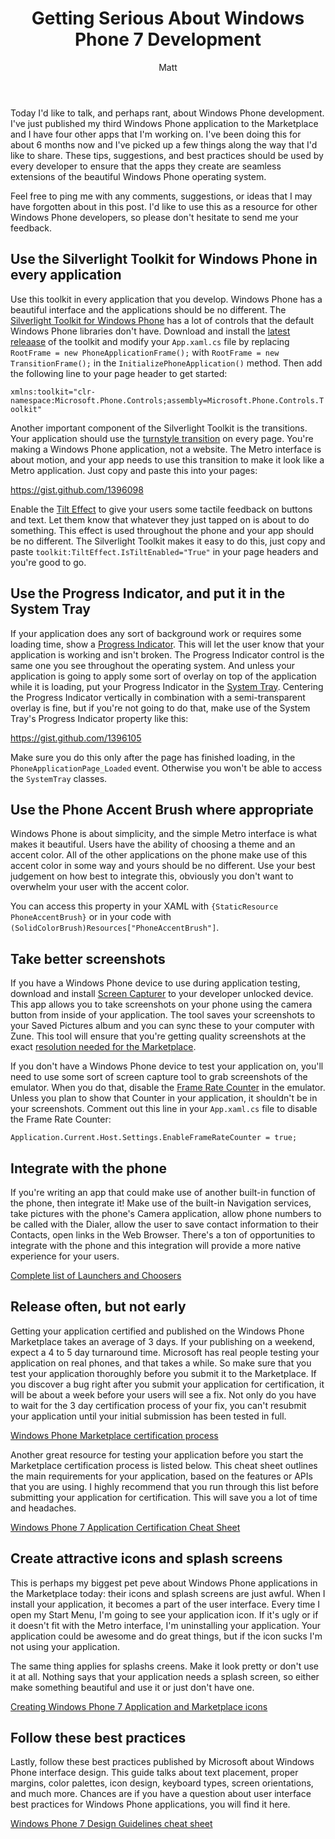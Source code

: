 ﻿---
layout: post
title: Getting Serious About Windows Phone 7 Development
author: Matt
permalink: /2011/11/getting-serious-about-windows-phone-7-development/
categories:
  - Development
tags:
  - csharp
  - windowsphone
---

Today I'd like to talk, and perhaps rant, about Windows Phone development. I've just published my third Windows Phone application to the Marketplace and I have four other apps that I'm working on. I've been doing this for about 6 months now and I've picked up a few things along the way that I'd like to share. These tips, suggestions, and best practices should be used by every developer to ensure that the apps they create are seamless extensions of the beautiful Windows Phone operating system.

Feel free to ping me with any comments, suggestions, or ideas that I may have forgotten about in this post. I'd like to use this as a resource for other Windows Phone developers, so please don't hesitate to send me your feedback.

## Use the Silverlight Toolkit for Windows Phone in every application

Use this toolkit in every application that you develop. Windows Phone has a beautiful interface and the applications should be no different. The [Silverlight Toolkit for Windows Phone][1] has a lot of controls that the default Windows Phone libraries don't have. Download and install the [latest releaase][2] of the toolkit and modify your `App.xaml.cs` file by replacing `RootFrame = new PhoneApplicationFrame();` with `RootFrame = new TransitionFrame();` in the `InitializePhoneApplication()` method. Then add the following line to your page header to get started:

 [1]: http://silverlight.codeplex.com/
 [2]: http://silverlight.codeplex.com/releases

`xmlns:toolkit="clr-namespace:Microsoft.Phone.Controls;assembly=Microsoft.Phone.Controls.Toolkit"`

Another important component of the Silverlight Toolkit is the transitions. Your application should use the [turnstyle transition][3] on every page. You're making a Windows Phone application, not a website. The Metro interface is about motion, and your app needs to use this transition to make it look like a Metro application. Just copy and paste this into your pages:

 [3]: http://worldwidecode.wordpress.com/2011/08/05/page-transitions-in-windows-phone-7-part-2/

https://gist.github.com/1396098

Enable the [Tilt Effect][4] to give your users some tactile feedback on buttons and text. Let them know that whatever they just tapped on is about to do something. This effect is used throughout the phone and your app should be no different. The Silverlight Toolkit makes it easy to do this, just copy and paste `toolkit:TiltEffect.IsTiltEnabled="True"` in your page headers and you're good to go.

 [4]: http://msdn.microsoft.com/en-us/library/ff941094(v=vs.92).aspx

## Use the Progress Indicator, and put it in the System Tray

If your application does any sort of background work or requires some loading time, show a [Progress Indicator][5]. This will let the user know that your application is working and isn't broken. The Progress Indicator control is the same one you see throughout the operating system. And unless your application is going to apply some sort of overlay on top of the application while it is loading, put your Progress Indicator in the [System Tray][6]. Centering the Progress Indicator vertically in combination with a semi-transparent overlay is fine, but if you're not going to do that, make use of the System Tray's Progress Indicator property like this:

 [5]: http://msdn.microsoft.com/en-us/library/microsoft.phone.shell.progressindicator(v=vs.92).aspx
 [6]: http://msdn.microsoft.com/en-us/library/microsoft.phone.shell.systemtray(v=vs.92).aspx

https://gist.github.com/1396105

Make sure you do this only after the page has finished loading, in the `PhoneApplicationPage_Loaded` event. Otherwise you won't be able to access the `SystemTray` classes.

## Use the Phone Accent Brush where appropriate

Windows Phone is about simplicity, and the simple Metro interface is what makes it beautiful. Users have the ability of choosing a theme and an accent color. All of the other applications on the phone make use of this accent color in some way and yours should be no different. Use your best judgement on how best to integrate this, obviously you don't want to overwhelm your user with the accent color.

You can access this property in your XAML with `{StaticResource PhoneAccentBrush}` or in your code with `(SolidColorBrush)Resources["PhoneAccentBrush"]`.

## Take better screenshots

If you have a Windows Phone device to use during application testing, download and install [Screen Capturer][7] to your developer unlocked device. This app allows you to take screenshots on your phone using the camera button from inside of your application. The tool saves your screenshots to your Saved Pictures album and you can sync these to your computer with Zune. This tool will ensure that you're getting quality screenshots at the exact [resolution needed for the Marketplace][8].

 [7]: http://forum.xda-developers.com/showthread.php?t=1316199
 [8]: http://msdn.microsoft.com/en-us/library/hh184844(v=vs.92).aspx

If you don't have a Windows Phone device to test your application on, you'll need to use some sort of screen capture tool to grab screenshots of the emulator. When you do that, disable the [Frame Rate Counter][9] in the emulator. Unless you plan to show that Counter in your application, it shouldn't be in your screenshots. Comment out this line in your `App.xaml.cs` file to disable the Frame Rate Counter:

 [9]: http://msdn.microsoft.com/en-us/library/gg588380(v=vs.92).aspx

`Application.Current.Host.Settings.EnableFrameRateCounter = true;`

## Integrate with the phone

If you're writing an app that could make use of another built-in function of the phone, then integrate it! Make use of the built-in Navigation services, take pictures with the phone's Camera application, allow phone numbers to be called with the Dialer, allow the user to save contact information to their Contacts, open links in the Web Browser. There's a ton of opportunities to integrate with the phone and this integration will provide a more native experience for your users.

[Complete list of Launchers and Choosers][10]

 [10]: http://msdn.microsoft.com/en-us/library/microsoft.phone.tasks(v=vs.92).aspx

## Release often, but not early

Getting your application certified and published on the Windows Phone Marketplace takes an average of 3 days. If your publishing on a weekend, expect a 4 to 5 day turnaround time. Microsoft has real people testing your application on real phones, and that takes a while. So make sure that you test your application thoroughly before you submit it to the Marketplace. If you discover a bug right after you submit your application for certification, it will be about a week before your users will see a fix. Not only do you have to wait for the 3 day certification process of your fix, you can't resubmit your application until your initial submission has been tested in full.

[Windows Phone Marketplace certification process][11]

 [11]: http://msdn.microsoft.com/en-us/library/hh202928(v=vs.92).aspx

Another great resource for testing your application before you start the Marketplace certification process is listed below. This cheat sheet outlines the main requirements for your application, based on the features or APIs that you are using. I highly recommend that you run through this list before submitting your application for certification. This will save you a lot of time and headaches.

[Windows Phone 7 Application Certification Cheat Sheet][12]

 [12]: http://www.silverlightshow.net/items/Windows-Phone-7-Application-Certification-Cheat-Sheet.aspx

## Create attractive icons and splash screens

This is perhaps my biggest pet peve about Windows Phone applications in the Marketplace today: their icons and splash screens are just awful. When I install your application, it becomes a part of the user interface. Every time I open my Start Menu, I'm going to see your application icon. If it's ugly or if it doesn't fit with the Metro interface, I'm uninstalling your application. Your application could be awesome and do great things, but if the icon sucks I'm not using your application.

The same thing applies for splashs creens. Make it look pretty or don't use it at all. Nothing says that your application needs a splash screen, so either make something beautiful and use it or just don't have one.

[Creating Windows Phone 7 Application and Marketplace icons][13]

 [13]: http://expression.microsoft.com/en-us/gg317447

## Follow these best practices

Lastly, follow these best practices published by Microsoft about Windows Phone interface design. This guide talks about text placement, proper margins, color palettes, icon design, keyboard types, screen orientations, and much more. Chances are if you have a question about user interface best practices for Windows Phone applications, you will find it here.

[Windows Phone 7 Design Guidelines cheat sheet][14]

 [14]: http://blogs.msdn.com/b/silverlight_sdk/archive/2011/01/07/windows-phone-7-design-guidelines-cheat-sheet.aspx